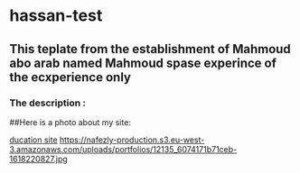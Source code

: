 # hassan-test

## This teplate from the establishment of Mahmoud abo arab named Mahmoud spase experince of the ecxperience only

### The description :


 ##Here is a photo about my site:
 
[ducation site](https://mahmoudmohmedaboarab.github.io/new/)
https://nafezly-production.s3.eu-west-3.amazonaws.com/uploads/portfolios/12135_6074171b71ceb-1618220827.jpg
